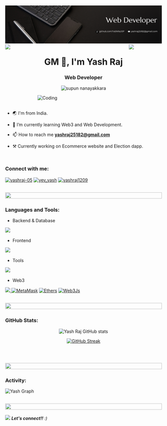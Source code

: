 ![logo](web-banner.png)
<img align="left" src="https://user-images.githubusercontent.com/65187002/144930161-2f783401-8d27-4fdf-a2f7-cc0ba32f1f1f.gif" width="21%" style="display:inline;"><img align="right" src="https://user-images.githubusercontent.com/65187002/144930161-2f783401-8d27-4fdf-a2f7-cc0ba32f1f1f.gif" width="21%" style="display:inline;">

<h1 align="center">GM 👋, I'm Yash Raj</h1>
<h3 align="center"> Web Developer </h3>
<p align="center"> 
 <img src="https://komarev.com/ghpvc/?username=yashraj0p&label=Profile%20views&color=0e75b6&style=flat" alt="supun nanayakkara" />
</p>

<img align="right" alt="Coding" width="400" src="https://user-images.githubusercontent.com/74038190/229223263-cf2e4b07-2615-4f87-9c38-e37600f8381a.gif">
<br><br>

- 🌏 I'm from India.

- 🌱 I’m currently learning Web3 and Web Development.

- 📫 How to reach me **yashraj25182@gmail.com**

- ⚒️ Currently working on Ecommerce website and Election dapp.

<br>
<h3 align="left">Connect with me:</h3>
<p align="left">
<p align="left">
<a href="https://linkedin.com/in/yashraj-05" target="blank"><img align="center" src="https://raw.githubusercontent.com/rahuldkjain/github-profile-readme-generator/master/src/images/icons/Social/linked-in-alt.svg" alt="yashraj-05" height="30" width="40" /></a>
<a href="https://instagram.com/yev_yash" target="blank"><img align="center" src="https://raw.githubusercontent.com/rahuldkjain/github-profile-readme-generator/master/src/images/icons/Social/instagram.svg" alt="yev_yash" height="30" width="40" /></a>
<a href="https://www.leetcode.com/yashraj1209" target="blank"><img align="center" src="https://raw.githubusercontent.com/rahuldkjain/github-profile-readme-generator/master/src/images/icons/Social/leet-code.svg" alt="yashraj1209" height="30" width="40" /></a>
</p>
<br>

<img src="https://i.imgur.com/dBaSKWF.gif" height="20" width="100%">

<h3 align="left">Languages and Tools:</h3>

- Backend & Database
<p align="left">
  <a href="https://skillicons.dev">
    <img src="https://skillicons.dev/icons?i=mongodb,express,nodejs,firebase,npm" />
  </a>
</p>

- Frontend
<p align="left">
  <a href="https://skillicons.dev">
    <img src="https://skillicons.dev/icons?i=html,css,js,react,nextjs,redux,tailwind,vite,ts,bootstrap" />
  </a>
</p>

- Tools
<p align="left">
  <a href="https://skillicons.dev">
    <img src="https://skillicons.dev/icons?i=git,github,vscode,postman,canva" />
  </a>
</p>

- Web3
<p align="left">
    <a href="https://skillicons.dev">
    <img src="https://skillicons.dev/icons?i=solidity" />
  </a><a href="https://metamask.io/" target="_blank" rel="noreferrer"><img src="https://raw.githubusercontent.com/danielcranney/readme-generator/main/public/icons/skills/metamask-colored.svg" width="36" height="36" alt="MetaMask" /></a>
<a href="https://ethers.io" target="_blank" rel="noreferrer"><img src="https://raw.githubusercontent.com/danielcranney/readme-generator/main/public/icons/skills/ethers-colored.svg" width="36" height="36" alt="Ethers" /></a>
<a href="https://web3js.readthedocs.io/en/v1.7.1/#" target="_blank" rel="noreferrer"><img src="https://raw.githubusercontent.com/danielcranney/readme-generator/main/public/icons/skills/web3js-colored.svg" width="36" height="36" alt="Web3Js" /></a>
</p>
<br/>
<img src="https://i.imgur.com/dBaSKWF.gif" height="20" width="100%">
<h3 align="left">GitHub Stats:</h3>
<div align="center">
 
![Yash Raj GitHub stats](https://github-readme-stats.vercel.app/api?username=yashraj0p\&theme=midnight-purple\&show_icons=true\&show=prs_merged,prs_merged_percentage,contribs,issues\&hide=,stars)

[![GitHub Streak](https://streak-stats.demolab.com/?user=yashraj0p&theme=midnight-purple)](https://git.io/streak-stats)

</div>

<br><br>

<img src="https://i.imgur.com/dBaSKWF.gif" height="20" width="100%">

<h3 align="left">Activity:</h3>

![Yash Graph](https://github-readme-activity-graph.vercel.app/graph?username=yashraj0p&custom_title=Yash's%20GitHub%20Activity%20Graph&bg_color=0D1117&color=7F3FBF&line=7F3FBF&point=7F3FBF&area_color=FFFFFF&title_color=FFFFFF&area=true)
<br><br>

<img src="https://i.imgur.com/dBaSKWF.gif" height="20" width="100%">
<p>
  <img src="https://media.giphy.com/media/LnQjpWaON8nhr21vNW/giphy.gif" width="60"> <em><b>Let's connect!!</b> :)</em>
</p>
